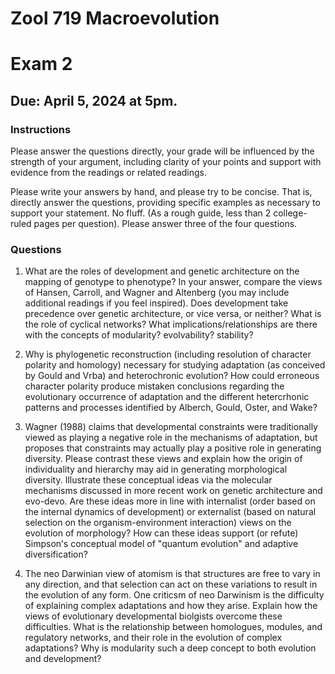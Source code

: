 # Zool 719 Macroevolution
# Exam 2
## Due: April 5, 2024 at 5pm.

### Instructions  
Please answer the questions directly, your grade will be influenced by the strength of your argument, including clarity of your points and support with evidence from the readings or related readings. 

Please write your answers by hand, and please try to be concise. That is, directly answer the questions, providing specific examples as necessary to support your statement. No fluff. (As a rough guide, less than 2 college-ruled pages per question). Please answer three of the four questions.  

### Questions  
1. What are the roles of development and genetic architecture on the mapping of genotype to phenotype? In your answer, compare the views of Hansen, Carroll, and Wagner and Altenberg (you may include additional readings if you feel inspired). Does development take precedence over genetic architecture, or vice versa, or neither? What is the role of cyclical networks? What implications/relationships are there with the concepts of modularity? evolvability? stability?  

2. Why is phylogenetic reconstruction (including resolution of character polarity and homology) necessary for studying adaptation (as conceived by Gould and Vrba) and heterochronic evolution? How could erroneous character polarity produce mistaken conclusions regarding the evolutionary occurrence of adaptation and the different hetercrhonic patterns and processes identified by Alberch, Gould, Oster, and Wake? 

3. Wagner (1988) claims that developmental constraints were traditionally viewed as playing a negative role in the mechanisms of adaptation, but proposes that constraints may actually play a positive role in generating diversity. Please contrast these views and explain how the origin of individuality and hierarchy may aid in generating morphological diversity. Illustrate these conceptual ideas via the molecular mechanisms discussed in more recent work on genetic architecture and evo-devo. Are these ideas more in line with internalist (order based on the internal dynamics of development) or externalist (based on natural selection on the organism-environment interaction) views on the evolution of morphology? How can these ideas support (or refute) Simpsonʻs conceptual model of "quantum evolution" and adaptive diversification? 

4. The neo Darwinian view of atomism is that structures are free to vary in any direction, and that selection can act on these variations to result in the evolution of any form. One criticsm of neo Darwinism is the difficulty of explaining complex adaptations and how they arise. Explain how the views of evolutionary developmental biolgists overcome these difficulties. What is the relationship between homologues, modules, and regulatory networks, and their role in the evolution of complex adaptations? Why is modularity such a deep concept to both evolution and development? 
